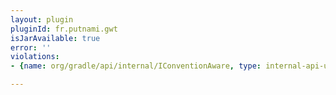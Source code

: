 ```yaml
---
layout: plugin
pluginId: fr.putnami.gwt
isJarAvailable: true
error: ''
violations:
- {name: org/gradle/api/internal/IConventionAware, type: internal-api-usage}

---
```

